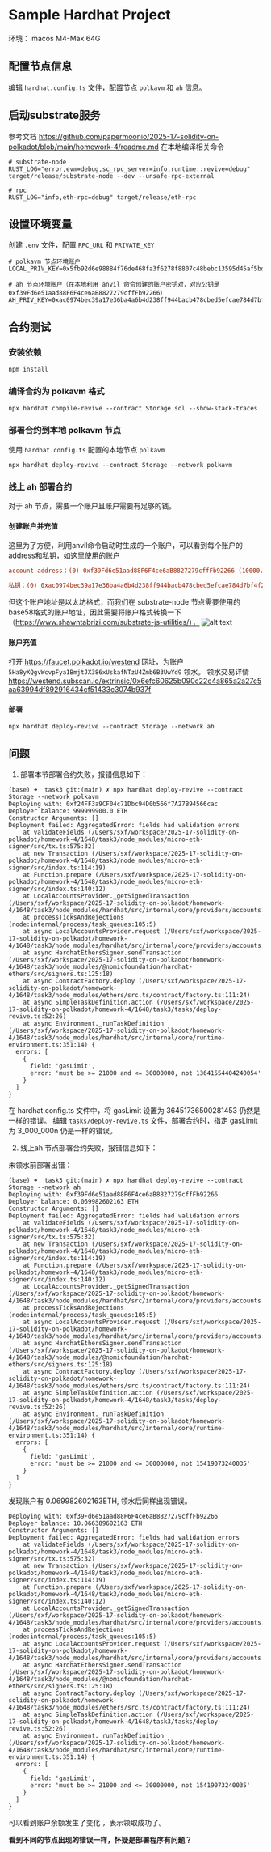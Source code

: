 # Sample Hardhat Project

环境： macos M4-Max 64G

## 配置节点信息

编辑 `hardhat.config.ts` 文件，配置节点 `polkavm` 和 `ah` 信息。

## 启动substrate服务

参考文档
https://github.com/papermoonio/2025-17-solidity-on-polkadot/blob/main/homework-4/readme.md
在本地编译相关命令

```shell
# substrate-node
RUST_LOG="error,evm=debug,sc_rpc_server=info,runtime::revive=debug" target/release/substrate-node --dev --unsafe-rpc-external

# rpc
RUST_LOG="info,eth-rpc=debug" target/release/eth-rpc
```

## 设置环境变量

创建 `.env` 文件，配置 `RPC_URL` 和 `PRIVATE_KEY`

```shell
# polkavm 节点环境账户
LOCAL_PRIV_KEY=0x5fb92d6e98884f76de468fa3f6278f8807c48bebc13595d45af5bdc4da702133

# ah 节点环境账户（在本地利用 anvil 命令创建的账户密钥对，对应公钥是 0xf39Fd6e51aad88F6F4ce6aB8827279cffFb92266）
AH_PRIV_KEY=0xac0974bec39a17e36ba4a6b4d238ff944bacb478cbed5efcae784d7bf4f2ff80
```

## 合约测试

### 安装依赖

```shell
npm install
```

### 编译合约为 polkavm 格式

```shell
npx hardhat compile-revive --contract Storage.sol --show-stack-traces
```

### 部署合约到本地 polkavm 节点

使用 `hardhat.config.ts` 配置的本地节点 `polkavm`

```shell
npx hardhat deploy-revive --contract Storage --network polkavm
```

### 线上 ah 部署合约

对于 ah 节点，需要一个账户且账户需要有足够的钱。

#### 创建账户并充值

这里为了方便，利用anvil命令启动时生成的一个账户，可以看到每个账户的address和私钥，如这里使用的账户

```ini
account address：(0) 0xf39Fd6e51aad88F6F4ce6aB8827279cffFb92266 (10000.000000000000000000 ETH)

私钥：(0) 0xac0974bec39a17e36ba4a6b4d238ff944bacb478cbed5efcae784d7bf4f2ff80
```

但这个账户地址是以太坊格式，而我们在 substrate-node
节点需要使用的base58格式的账户地址，因此需要将账户格式转换一下（https://www.shawntabrizi.com/substrate-js-utilities/），
![alt text](image.png)

#### 账户充值

打开 https://faucet.polkadot.io/westend 网址，为账户
`5Ha8yXQgvWcvpFya1BmjtJX386xUskafNTzU4Zmb6B3UwYd9` 领水。 领水交易详情
https://westend.subscan.io/extrinsic/0x6efc60625b090c22c4a865a2a27c5aa63994df892916434cf51433c3074b937f

#### 部署

```
npx hardhat deploy-revive --contract Storage --network ah
```

## 问题

1. 部署本节部署合约失败，报错信息如下：

```shell
(base) ➜  task3 git:(main) ✗ npx hardhat deploy-revive --contract Storage --network polkavm
Deploying with: 0xf24FF3a9CF04c71Dbc94D0b566f7A27B94566cac
Deployer balance: 999999900.0 ETH
Constructor Arguments: []
Deployment failed: AggregatedError: fields had validation errors
    at validateFields (/Users/sxf/workspace/2025-17-solidity-on-polkadot/homework-4/1648/task3/node_modules/micro-eth-signer/src/tx.ts:575:32)
    at new Transaction (/Users/sxf/workspace/2025-17-solidity-on-polkadot/homework-4/1648/task3/node_modules/micro-eth-signer/src/index.ts:114:19)
    at Function.prepare (/Users/sxf/workspace/2025-17-solidity-on-polkadot/homework-4/1648/task3/node_modules/micro-eth-signer/src/index.ts:140:12)
    at LocalAccountsProvider._getSignedTransaction (/Users/sxf/workspace/2025-17-solidity-on-polkadot/homework-4/1648/task3/node_modules/hardhat/src/internal/core/providers/accounts.ts:336:33)
    at processTicksAndRejections (node:internal/process/task_queues:105:5)
    at async LocalAccountsProvider.request (/Users/sxf/workspace/2025-17-solidity-on-polkadot/homework-4/1648/task3/node_modules/hardhat/src/internal/core/providers/accounts.ts:188:30)
    at async HardhatEthersSigner.sendTransaction (/Users/sxf/workspace/2025-17-solidity-on-polkadot/homework-4/1648/task3/node_modules/@nomicfoundation/hardhat-ethers/src/signers.ts:125:18)
    at async ContractFactory.deploy (/Users/sxf/workspace/2025-17-solidity-on-polkadot/homework-4/1648/task3/node_modules/ethers/src.ts/contract/factory.ts:111:24)
    at async SimpleTaskDefinition.action (/Users/sxf/workspace/2025-17-solidity-on-polkadot/homework-4/1648/task3/tasks/deploy-revive.ts:52:26)
    at async Environment._runTaskDefinition (/Users/sxf/workspace/2025-17-solidity-on-polkadot/homework-4/1648/task3/node_modules/hardhat/src/internal/core/runtime-environment.ts:351:14) {
  errors: [
    {
      field: 'gasLimit',
      error: 'must be >= 21000 and <= 30000000, not 13641554404240054'
    }
  ]
}
```

在 hardhat.config.ts 文件中，将 gasLimit 设置为 36451736500281453
仍然是一样的错误。 编辑 `tasks/deploy-revive.ts` 文件，部署合约时，指定 gasLimit
为 3_000_000n 仍是一样的错误。

2. 线上ah 节点部署合约失败，报错信息如下：

未领水前部署出错：

```shell
(base) ➜  task3 git:(main) ✗ npx hardhat deploy-revive --contract Storage --network ah
Deploying with: 0xf39Fd6e51aad88F6F4ce6aB8827279cffFb92266
Deployer balance: 0.069982602163 ETH
Constructor Arguments: []
Deployment failed: AggregatedError: fields had validation errors
    at validateFields (/Users/sxf/workspace/2025-17-solidity-on-polkadot/homework-4/1648/task3/node_modules/micro-eth-signer/src/tx.ts:575:32)
    at new Transaction (/Users/sxf/workspace/2025-17-solidity-on-polkadot/homework-4/1648/task3/node_modules/micro-eth-signer/src/index.ts:114:19)
    at Function.prepare (/Users/sxf/workspace/2025-17-solidity-on-polkadot/homework-4/1648/task3/node_modules/micro-eth-signer/src/index.ts:140:12)
    at LocalAccountsProvider._getSignedTransaction (/Users/sxf/workspace/2025-17-solidity-on-polkadot/homework-4/1648/task3/node_modules/hardhat/src/internal/core/providers/accounts.ts:336:33)
    at processTicksAndRejections (node:internal/process/task_queues:105:5)
    at async LocalAccountsProvider.request (/Users/sxf/workspace/2025-17-solidity-on-polkadot/homework-4/1648/task3/node_modules/hardhat/src/internal/core/providers/accounts.ts:188:30)
    at async HardhatEthersSigner.sendTransaction (/Users/sxf/workspace/2025-17-solidity-on-polkadot/homework-4/1648/task3/node_modules/@nomicfoundation/hardhat-ethers/src/signers.ts:125:18)
    at async ContractFactory.deploy (/Users/sxf/workspace/2025-17-solidity-on-polkadot/homework-4/1648/task3/node_modules/ethers/src.ts/contract/factory.ts:111:24)
    at async SimpleTaskDefinition.action (/Users/sxf/workspace/2025-17-solidity-on-polkadot/homework-4/1648/task3/tasks/deploy-revive.ts:52:26)
    at async Environment._runTaskDefinition (/Users/sxf/workspace/2025-17-solidity-on-polkadot/homework-4/1648/task3/node_modules/hardhat/src/internal/core/runtime-environment.ts:351:14) {
  errors: [
    {
      field: 'gasLimit',
      error: 'must be >= 21000 and <= 30000000, not 15419073240035'
    }
  ]
}
```

发现账户有 0.069982602163ETH, 领水后同样出现错误。

```shell
Deploying with: 0xf39Fd6e51aad88F6F4ce6aB8827279cffFb92266
Deployer balance: 10.066389602163 ETH
Constructor Arguments: []
Deployment failed: AggregatedError: fields had validation errors
    at validateFields (/Users/sxf/workspace/2025-17-solidity-on-polkadot/homework-4/1648/task3/node_modules/micro-eth-signer/src/tx.ts:575:32)
    at new Transaction (/Users/sxf/workspace/2025-17-solidity-on-polkadot/homework-4/1648/task3/node_modules/micro-eth-signer/src/index.ts:114:19)
    at Function.prepare (/Users/sxf/workspace/2025-17-solidity-on-polkadot/homework-4/1648/task3/node_modules/micro-eth-signer/src/index.ts:140:12)
    at LocalAccountsProvider._getSignedTransaction (/Users/sxf/workspace/2025-17-solidity-on-polkadot/homework-4/1648/task3/node_modules/hardhat/src/internal/core/providers/accounts.ts:336:33)
    at processTicksAndRejections (node:internal/process/task_queues:105:5)
    at async LocalAccountsProvider.request (/Users/sxf/workspace/2025-17-solidity-on-polkadot/homework-4/1648/task3/node_modules/hardhat/src/internal/core/providers/accounts.ts:188:30)
    at async HardhatEthersSigner.sendTransaction (/Users/sxf/workspace/2025-17-solidity-on-polkadot/homework-4/1648/task3/node_modules/@nomicfoundation/hardhat-ethers/src/signers.ts:125:18)
    at async ContractFactory.deploy (/Users/sxf/workspace/2025-17-solidity-on-polkadot/homework-4/1648/task3/node_modules/ethers/src.ts/contract/factory.ts:111:24)
    at async SimpleTaskDefinition.action (/Users/sxf/workspace/2025-17-solidity-on-polkadot/homework-4/1648/task3/tasks/deploy-revive.ts:52:26)
    at async Environment._runTaskDefinition (/Users/sxf/workspace/2025-17-solidity-on-polkadot/homework-4/1648/task3/node_modules/hardhat/src/internal/core/runtime-environment.ts:351:14) {
  errors: [
    {
      field: 'gasLimit',
      error: 'must be >= 21000 and <= 30000000, not 15419073240035'
    }
  ]
}
```

可以看到账户余额发生了变化 ，表示领取成功了。

**看到不同的节点出现的错误一样，怀疑是部署程序有问题？**
